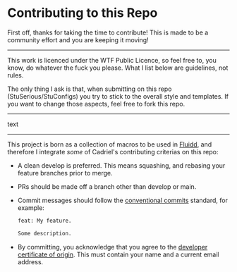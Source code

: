 # Contributing to this Repo

First off, thanks for taking the time to contribute! This is made to be a community effort and you are keeping it moving!

---

This work is licenced under the WTF Public Licence, so feel free to, you know, do whatever the fuck you please. What I list below are guidelines, not rules.

The only thing I ask is that, when submitting on this repo (StuSerious/StuConfigs) you try to stick to the overall style and templates. If you want to change those aspects, feel free to fork this repo.

---

text

---

This project is born as a collection of macros to be used in [Fluidd](https://github.com/cadriel/fluidd), and therefore I integrate *some* of Cadriel's contributing criterias on this repo:

- A clean develop is preferred. This means squashing, and rebasing your feature branches prior to merge.
- PRs should be made off a branch other than develop or main.
- Commit messages should follow the [conventional commits](https://www.conventionalcommits.org/en/v1.0.0/) standard, for example:

  ```sh
  feat: My feature.

  Some description.
  ```

- By committing, you acknowledge that you agree to the [developer certificate of origin](/developer-certificate-of-origin).
This must contain your name and a current email address.
